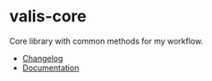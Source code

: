 # valis-core

Core library with common methods for my workflow.

- [Changelog](CHANGELOG.md)
- [Documentation](https://docs.rs/valis-core/latest/valis_core/)